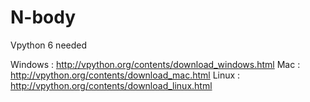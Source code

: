 # N-body

Vpython 6 needed

Windows : http://vpython.org/contents/download_windows.html
Mac : http://vpython.org/contents/download_mac.html
Linux : http://vpython.org/contents/download_linux.html


